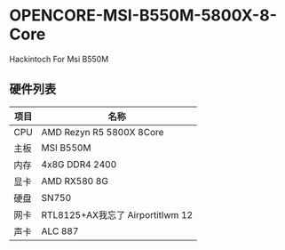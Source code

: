 # OPENCORE-MSI-B550M-5800X-8-Core
Hackintoch For Msi B550M

## 硬件列表

|项目|名称
|-|-
|CPU|AMD Rezyn R5 5800X 8Core
|主板|MSI B550M
|内存|4x8G DDR4 2400
|显卡|AMD RX580 8G
|硬盘|SN750
|网卡|RTL8125+AX我忘了 Airportitlwm 12
|声卡|ALC 887
